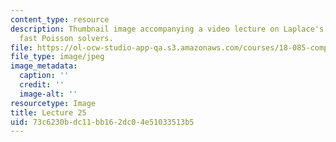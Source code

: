 ```yaml
---
content_type: resource
description: Thumbnail image accompanying a video lecture on Laplace's equation and
  fast Poisson solvers.
file: https://ol-ocw-studio-app-qa.s3.amazonaws.com/courses/18-085-computational-science-and-engineering-i-fall-2008/73c6230bdc11bb162dc04e51033513b5_25.jpg
file_type: image/jpeg
image_metadata:
  caption: ''
  credit: ''
  image-alt: ''
resourcetype: Image
title: Lecture 25
uid: 73c6230b-dc11-bb16-2dc0-4e51033513b5
---
```

